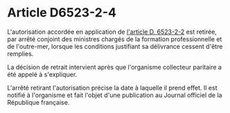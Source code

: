 # Article D6523-2-4

L'autorisation accordée en application de [l'article D. 6523-2-2][1] est retirée, par arrêté conjoint des ministres chargés de la formation professionnelle et de l'outre-mer, lorsque les conditions justifiant sa délivrance cessent d'être remplies. 
  
  
La décision de retrait intervient après que l'organisme collecteur paritaire a été appelé à s'expliquer. 
  
  
L'arrêté retirant l'autorisation précise la date à laquelle il prend effet. Il est notifié à l'organisme et fait l'objet d'une publication au Journal officiel de la République française.

 [1]: /affichCodeArticle.do?cidTexte=LEGITEXT000006072050&idArticle=LEGIARTI000029782513&dateTexte=&categorieLien=cid
